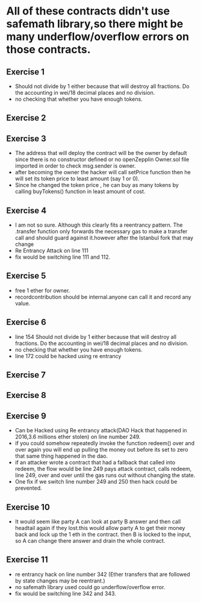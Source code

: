 # All of these contracts didn't use safemath library,so there might be many underflow/overflow errors on those contracts.

## Exercise 1
- Should not divide by  1 either because that will destroy all fractions. Do the accounting in wei/18 decimal places and no division.
- no checking that whether you have enough tokens.

## Exercise 2


## Exercise 3

- The address that will deploy the contract will be the owner by default since there is no constructor defined or no openZepplin Owner.sol file imported in order to check msg.sender is owner.
- after becoming the owner the hacker will call setPrice function then he will set its token price to least amount (say 1 or 0).
- Since he changed the token price , he can buy as many tokens by calling buyTokens() function in least amount of cost.

## Exercise 4
 - I am not so sure. Although this clearly fits a reentrancy pattern. The .transfer function only forwards the necessary gas to make a transfer call and should guard against it.however after the Istanbul fork that may change 
 - Re Entrancy Attack on line 111
 - fix would be switching line 111 and 112.

## Exercise 5
- free 1 ether for owner.
- recordcontribution should be internal.anyone can call it 
  and record any value.

## Exercise 6
 - line 154 Should not divide by  1 either because that will destroy all fractions. Do the accounting in wei/18 decimal places and no division.
 - no checking that whether you have enough tokens.
 - line 172 could be hacked using re entrancy
 
 ## Exercise 7
 
 ## Exercise 8
 

## Exercise 9
- Can be Hacked using Re entrancy attack(DAO Hack that happened in 2016,3.6 millions ether stolen) on line number 249.
- if you could somehow repeatedly invoke the function redeem() over and over again you will end up pulling the money out before its set    to  zero that same thing happened in the dao.
- if an attacker wrote a contract that had a fallback that called into redeem, the flow would be line 249 pays attack contract, calls     redeem, line 249, over and over until the gas runs out without changing the state.
- One fix if we switch line number 249 and 250 then hack could be prevented.

## Exercise 10

 - It would seem like party A can look at party B answer and then call headtail again if they lost.this would allow party A to get their money back and lock up the 1 eth in the contract.
  then B is locked to the input, so A can change there answer and drain the whole contract.

## Exercise 11

- re entrancy hack on line number 342 (Ether transfers that are followed by state changes may be reentrant.)
- no safemath library used could go underflow/overflow error.
- fix would be switching line 342 and 343.
